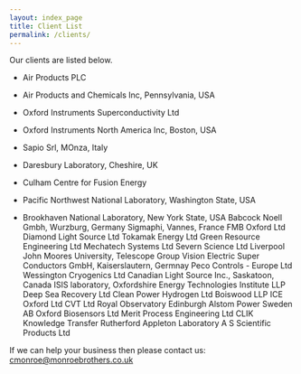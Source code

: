 ```yaml
---
layout: index_page
title: Client List
permalink: /clients/
---
```


Our clients are listed below.

* Air Products PLC

* Air Products and Chemicals Inc, Pennsylvania, USA

* Oxford Instruments Superconductivity Ltd

* Oxford Instruments North America Inc, Boston, USA

* Sapio Srl, MOnza, Italy

* Daresbury Laboratory, Cheshire, UK

* Culham Centre for Fusion Energy
* Pacific Northwest National Laboratory, Washington State, USA
* Brookhaven National Laboratory, New York State, USA
Babcock Noell Gmbh, Wurzburg, Germany
Sigmaphi, Vannes, France
FMB Oxford Ltd
Diamond Light Source Ltd
Tokamak Energy Ltd
Green Resource Engineering Ltd
Mechatech Systems Ltd
Severn Science Ltd
Liverpool John Moores University, Telescope Group
Vision Electric Super Conductors GmbH, Kaiserslautern, Germnay
Peco Controls - Europe Ltd
Wessington Cryogenics Ltd
Canadian Light Source Inc., Saskatoon, Canada
ISIS laboratory, Oxfordshire
Energy Technologies Institute LLP
Deep Sea Recovery Ltd
Clean Power Hydrogen Ltd
Boiswood LLP
ICE Oxford Ltd
CVT Ltd
Royal Observatory Edinburgh
Alstom Power Sweden AB
Oxford Biosensors Ltd
Merit Process Engineering Ltd
CLIK Knowledge Transfer
Rutherford Appleton Laboratory
A S Scientific Products Ltd



If we can help your business then please contact us: [cmonroe@monroebrothers.co.uk](cmonroe@monroebrothers.co.uk)

